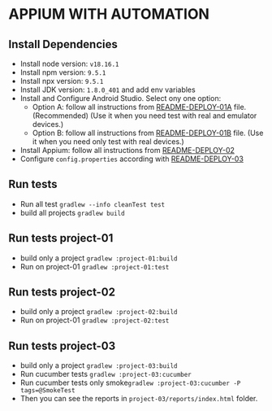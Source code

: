 # APPIUM WITH AUTOMATION

## Install Dependencies

* Install node version: ```v18.16.1```
* Install npm version: ```9.5.1```
* Install npx version: ```9.5.1```
* Install JDK version: ```1.8.0_401``` and add env variables
* Install and Configure Android Studio.
Select ony one option:
  - Option A: follow all instructions from [README-DEPLOY-01A](./README-DEPLOY-01A.md) file. (Recommended) (Use it when you need test with real and emulator devices.)
  - Option B: follow all instructions from [README-DEPLOY-01B](./README-DEPLOY-01B.md) file. (Use it when you need only test with real devices.)
* Install Appium: follow all instructions from [README-DEPLOY-02](./README-DEPLOY-02.md)
* Configure ```config.properties``` according with [README-DEPLOY-03](./README-DEPLOY-03.md)

## Run tests
* Run all test ```gradlew --info cleanTest test```
* build all projects ```gradlew build```

## Run tests project-01
* build only a project ```gradlew :project-01:build```
* Run on project-01 ```gradlew :project-01:test```

## Run tests project-02
* build only a project ```gradlew :project-02:build```
* Run on project-01 ```gradlew :project-02:test```

## Run tests project-03

* build only a project ```gradlew :project-03:build```
* Run cucumber tests  ```gradlew :project-03:cucumber```
* Run cucumber tests only smoke```gradlew :project-03:cucumber -P tags=@SmokeTest```
* Then you can see the reports in ```project-03/reports/index.html``` folder.
